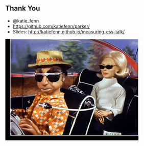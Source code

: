 ##  Thank You

- @katie_fenn
- https://github.com/katiefenn/parker/
- Slides: http://katiefenn.github.io/measuring-css-talk/

![Parker and Penelope](img/parker.jpg)
